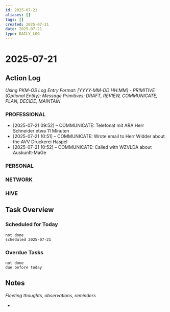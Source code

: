 ```yaml
---
id: 2025-07-21
aliases: []
tags: []
created: 2025-07-21
date: 2025-07-21
type: DAILY_LOG
---
```


# 2025-07-21

## Action Log

_Using PKM-OS Log Entry Format: [YYYY-MM-DD HH:MM] - PRIMITIVE (Optional Entity): Message_
_Primitives: DRAFT, REVIEW, COMMUNICATE, PLAN, DECIDE, MAINTAIN_

### PROFESSIONAL

- [2025-07-21 09:52] – COMMUNICATE: Telefonat mit ARA Herr Schneider etwa 11 Minuten
- [2025-07-21 10:51] – COMMUNICATE: Wrote email to Herr Widder about the AVV Druckerei Haspel
- [2025-07-21 10:52] – COMMUNICATE: Called with WZVLDA about Auskunft-MaGe

### PERSONAL

### NETWORK

### HIVE

## Task Overview

### Scheduled for Today

```tasks
not done
scheduled 2025-07-21
```

### Overdue Tasks

```tasks
not done
due before today
```

## Notes

_Fleeting thoughts, observations, reminders_

-

